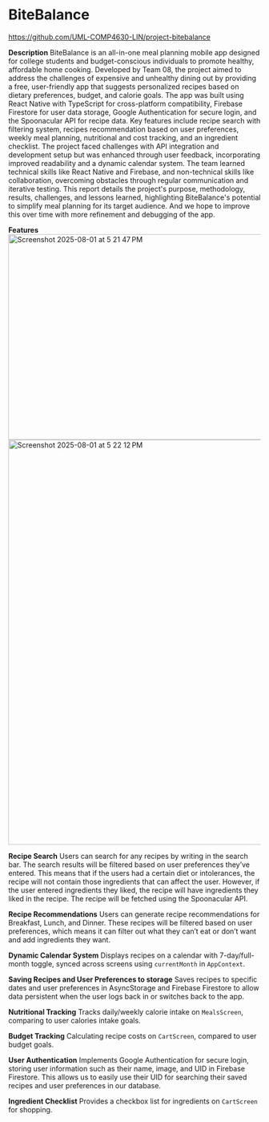 # BiteBalance

https://github.com/UML-COMP4630-LIN/project-bitebalance

**Description**
BiteBalance is an all-in-one meal planning mobile app designed for college students and budget-conscious individuals to promote healthy, affordable home cooking. Developed by Team 08, the project aimed to address the challenges of expensive and unhealthy dining out by providing a free, user-friendly app that suggests personalized recipes based on dietary preferences, budget, and calorie goals. The app was built using React Native with TypeScript for cross-platform compatibility, Firebase Firestore for user data storage, Google Authentication for secure login, and the Spoonacular API for recipe data. Key features include recipe search with filtering system, recipes recommendation based on user preferences, weekly meal planning, nutritional and cost tracking, and an ingredient checklist. The project faced challenges with API integration and development setup but was enhanced through user feedback, incorporating improved readability and a dynamic calendar system. The team learned technical skills like React Native and Firebase, and non-technical skills like collaboration, overcoming obstacles through regular communication and iterative testing. This report details the project's purpose, methodology, results, challenges, and lessons learned, highlighting BiteBalance's potential to simplify meal planning for its target audience. And we hope to improve this over time with more refinement and debugging of the app.

**Features**
<img width="545" height="410" alt="Screenshot 2025-08-01 at 5 21 47 PM" src="https://github.com/user-attachments/assets/ab3270aa-d1f1-41de-82e7-23fe6e1b36c7" />
<img width="538" height="808" alt="Screenshot 2025-08-01 at 5 22 12 PM" src="https://github.com/user-attachments/assets/036ae0ac-4c76-48e4-b8f0-393195cfb67a" />

**Recipe Search**
Users can search for any recipes by writing in the search bar. The search results will be filtered based on user preferences they’ve entered. This means that if the users  had a certain diet or intolerances, the recipe will not contain those ingredients that can affect the user. However, if the user entered ingredients they liked, the recipe will have ingredients they liked in the recipe. The recipe will be fetched using the Spoonacular API.

**Recipe Recommendations**
Users can generate recipe recommendations for Breakfast, Lunch, and Dinner. These recipes will be filtered based on user preferences, which means it can filter out what they can’t eat or don’t want and add ingredients they want. 

**Dynamic Calendar System**
Displays recipes on a calendar with 7-day/full-month toggle, synced across screens using `currentMonth` in `AppContext`.

**Saving Recipes and User Preferences to storage**
Saves recipes to specific dates and user preferences in AsyncStorage and Firebase Firestore to allow data persistent when the user logs back in or switches back to the app.

**Nutritional Tracking**
Tracks daily/weekly calorie intake on `MealsScreen`, comparing to user calories intake goals.

**Budget Tracking**
Calculating recipe costs on `CartScreen`, compared to user budget goals.

**User Authentication**
Implements Google Authentication for secure login, storing user information such as their name, image, and UID in Firebase Firestore. This allows us to easily use their UID for searching their saved recipes and user preferences in our database.

**Ingredient Checklist**
Provides a checkbox list for ingredients on `CartScreen` for shopping.


